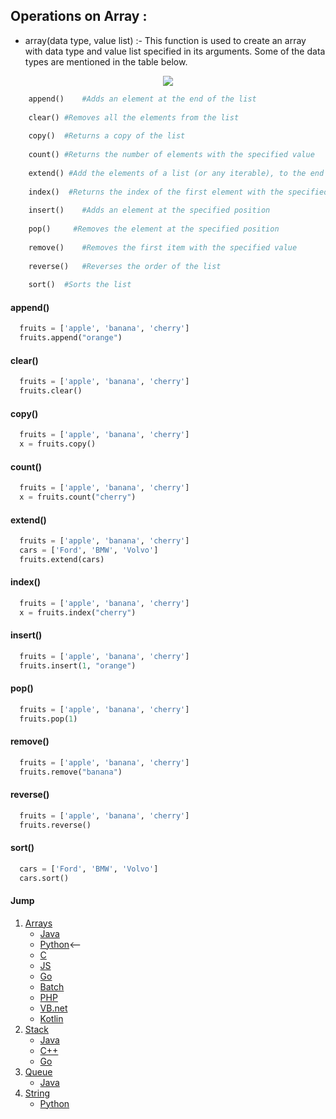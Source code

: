 


## Operations on Array :

- array(data type, value list) :- This function is used to create an array with data type and value list specified in its arguments. Some of the data types are mentioned in the table below.

<p align="center">
  <img  src="http://imgs-info.ru/2019/10/04/aaaa.png">
</p>

```python
    append()	#Adds an element at the end of the list
    
    clear()	#Removes all the elements from the list
    
    copy()	#Returns a copy of the list
    
    count()	#Returns the number of elements with the specified value
    
    extend() #Add the elements of a list (or any iterable), to the end of the current list
    
    index()	 #Returns the index of the first element with the specified value
    
    insert()	#Adds an element at the specified position
    
    pop()	  #Removes the element at the specified position
    
    remove()	#Removes the first item with the specified value
    
    reverse()	#Reverses the order of the list
    
    sort()	#Sorts the list
```

#### append()

```python
  fruits = ['apple', 'banana', 'cherry']
  fruits.append("orange")
```

#### clear()

```python
  fruits = ['apple', 'banana', 'cherry']
  fruits.clear()
```

#### copy()

```python
  fruits = ['apple', 'banana', 'cherry']
  x = fruits.copy()
```

#### count()

```python
  fruits = ['apple', 'banana', 'cherry']
  x = fruits.count("cherry")
```

#### extend()

```python
  fruits = ['apple', 'banana', 'cherry']
  cars = ['Ford', 'BMW', 'Volvo']
  fruits.extend(cars)
```

#### index()

```python
  fruits = ['apple', 'banana', 'cherry']
  x = fruits.index("cherry")
```

#### insert()

```python
  fruits = ['apple', 'banana', 'cherry']
  fruits.insert(1, "orange")
```

#### pop()

```python
  fruits = ['apple', 'banana', 'cherry']
  fruits.pop(1)
```

#### remove()

```python
  fruits = ['apple', 'banana', 'cherry']
  fruits.remove("banana")
```

#### reverse()

```python
  fruits = ['apple', 'banana', 'cherry']
  fruits.reverse()
```

#### sort()

```python
  cars = ['Ford', 'BMW', 'Volvo']
  cars.sort()
```
#### Jump
1. [Arrays](https://github.com/kaweendras/Data-Structures/tree/master/Arrays)
    - [Java](https://github.com/kaweendras/Data-Structures/tree/master/Arrays/Java)
    - [Python](https://github.com/kaweendras/Data-Structures/tree/master/Arrays/Python)<--
    - [C](https://github.com/kaweendras/Data-Structures/tree/master/Arrays/C)
    - [JS](https://github.com/kaweendras/Data-Structures/tree/master/Arrays/JavaScript)
    - [Go](https://github.com/kaweendras/Data-Structures/tree/master/Arrays/Go)
    - [Batch](https://github.com/kaweendras/Data-Structures/tree/master/Arrays/Bat)
    - [PHP](https://github.com/kaweendras/Data-Structures/tree/master/Arrays/PHP)
    - [VB.net](https://github.com/kaweendras/Data-Structures/tree/master/Arrays/VB.net)
    - [Kotlin](https://github.com/kaweendras/Data-Structures/tree/master/Arrays/Kotlin)
2. [Stack](https://github.com/kaweendras/Data-Structures/tree/master/Stack) 
    - [Java](https://github.com/kaweendras/Data-Structures/tree/master/Stack/Java) 
    - [C++](https://github.com/kaweendras/Data-Structures/tree/master/Stack/C++) 
    - [Go](https://github.com/kaweendras/Data-Structures/tree/master/Stack/Go)
3. [Queue](https://github.com/kaweendras/Data-Structures/tree/master/Queue) 
    - [Java](https://github.com/kaweendras/Data-Structures/tree/master/Queue/Java)
4. [String](https://github.com/kaweendras/Data-Structures/tree/master/String) 
    - [Python](https://github.com/kaweendras/Data-Structures/tree/master/String/Python)
